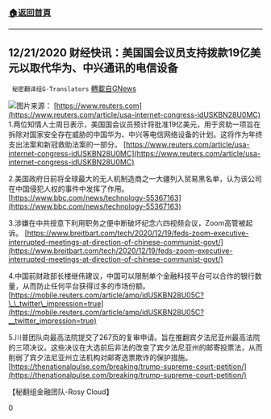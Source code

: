 ###  [:house:返回首頁](https://github.com/ourhimalayas/txt)
---

## 12/21/2020 财经快讯：美国国会议员支持拨款19亿美元以取代华为、中兴通讯的电信设备
` 秘密翻译组G-Translators` [轉載自GNews](https://gnews.org/zh-hans/672968/)

![]()![](https://gnews-media-offload.s3.amazonaws.com/wp-content/uploads/2020/12/21091736/Picture11-2.png)图片来源： [https://www.reuters.com](https://www.reuters.com/article/usa-internet-congress-idUSKBN28U0MC)
1.两位知情人士周日表示，美国国会议员预计将批准19亿美元，用于资助一项旨在拆除对国家安全存在威胁的中国华为、中兴等电信网络设备的计划。这将作为年终支出法案和新冠救助法案的一部分。
[https://www.reuters.com/article/usa-internet-congress-idUSKBN28U0MC](https://www.reuters.com/article/usa-internet-congress-idUSKBN28U0MC)

2.美国政府日前将全球最大的无人机制造商之一大疆列入贸易黑名单，认为该公司在中国侵犯人权的事件中发挥了作用。
[https://www.bbc.com/news/technology-55367163](https://www.bbc.com/news/technology-55367163)

3.涉嫌在中共授意下利用职务之便中断破坏纪念六四视频会议，Zoom高管被起诉。
[https://www.breitbart.com/tech/2020/12/19/feds-zoom-executive-interrupted-meetings-at-direction-of-chinese-communist-govt/](https://www.breitbart.com/tech/2020/12/19/feds-zoom-executive-interrupted-meetings-at-direction-of-chinese-communist-govt/)

4.中国前财政部长楼继伟建议，中国可以限制单个金融科技平台可以合作的银行数量，从而防止任何平台获得过多的市场份额。
[https://mobile.reuters.com/article/amp/idUSKBN28U05C?\_\_twitter\_impression=true](https://mobile.reuters.com/article/amp/idUSKBN28U05C?__twitter_impression=true)

5.川普团队向最高法院提交了267页的复审申请。旨在推翻宾夕法尼亚州最高法院的三项决议。这些决议在大选前后非法的改变了宾夕法尼亚州的邮寄投票法，从而削弱了宾夕法尼亚州立法机构对邮寄选票欺诈的保护措施。
[https://thenationalpulse.com/breaking/trump-supreme-court-petition/](https://thenationalpulse.com/breaking/trump-supreme-court-petition/)

【秘翻组金融团队-Rosy Cloud】

0
